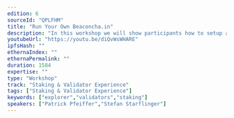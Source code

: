 ```yaml
---
edition: 6
sourceId: "QPLFHM"
title: "Run Your Own Beaconcha.in"
description: "In this workshop we will show participants how to setup and run the [beaconcha.in-explorer](https://beaconcha.in) for existing networks (mainnet, prater, sepolia) as well as for custom networks. Also we will explain how to analyze the network using the explorer and how to monitor validators. By doing this workshop we hope to learn about problems people are running into while trying to run the explorer on their own and improve the usabilty of the explorer in general."
youtubeUrl: "https://youtu.be/diQvWsWHARE"
ipfsHash: ""
ethernaIndex: ""
ethernaPermalink: ""
duration: 1584
expertise: ""
type: "Workshop"
track: "Staking & Validator Experience"
tags: ["Staking & Validator Experience"]
keywords: ["explorer","validators","staking"]
speakers: ["Patrick Pfeiffer","Stefan Starflinger"]
---
```

